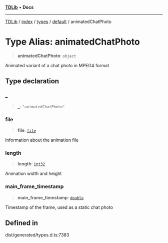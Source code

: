 [**TDLib**](../../../../../../README.md) • **Docs**

***

[TDLib](../../../../../../modules.md) / [index](../../../../../README.md) / [types](../../../README.md) / [default](../README.md) / animatedChatPhoto

# Type Alias: animatedChatPhoto

> **animatedChatPhoto**: `object`

Animated variant of a chat photo in MPEG4 format

## Type declaration

### \_

> **\_**: `"animatedChatPhoto"`

### file

> **file**: [`file`](file.md)

Information about the animation file

### length

> **length**: [`int32`](int32.md)

Animation width and height

### main\_frame\_timestamp

> **main\_frame\_timestamp**: [`double`](double.md)

Timestamp of the frame, used as a static chat photo

## Defined in

dist/generated/types.d.ts:7383
